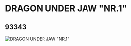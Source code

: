# DRAGON UNDER JAW "NR.1"
## 93343
![DRAGON UNDER JAW "NR.1"](https://lc-www-live-s.legocdn.com/media/bricks/5/2/4609368.jpg)